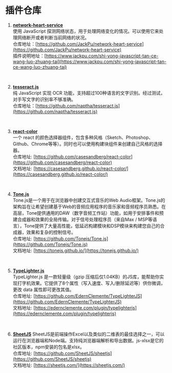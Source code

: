 # 插件仓库

1. **[network-heart-service](https://github.com/JackPu/network-heart-service)**  
使用 JavaScript 探测网络状态，用于处理网络变化的情况。可以使用它来处理网络断开或者判断当前网络的状况。  
仓库地址：[https://github.com/JackPu/network-heart-service](https://github.com/JackPu/network-heart-service)  
插件说明地址：[https://www.jackpu.com/shi-yong-javascript-tan-ce-wang-luo-zhuang-tai](https://www.jackpu.com/shi-yong-javascript-tan-ce-wang-luo-zhuang-tai)
<br/>

2. **[tesseract.js](https://github.com/naptha/tesseract.js)**  
纯 JavaScript 实现 OCR 功能，支持超过100种语言的文字识别。经过测试，对手写文字的识别率不够准确。  
仓库地址：[https://github.com/naptha/tesseract.js](https://github.com/naptha/tesseract.js)
<br/>

3. **[react-color](https://github.com/casesandberg/react-color)**  
一个 react 的颜色选择器组件，包含多种风格（Sketch、Photoshop、Github、Chrome等等）。同时也可以使用构建块组件来创建自己风格的选择器。  
仓库地址: [https://github.com/casesandberg/react-color](https://github.com/casesandberg/react-color)  
文档地址: [https://casesandberg.github.io/react-color/](https://casesandberg.github.io/react-color/)  
<br/>

4. **[Tone.js](https://github.com/Tonejs/Tone.js)**  
Tone.js是一个用于在浏览器中创建交互式音乐的Web Audio框架。Tone.js的架构旨在让希望创建基于Web的音频应用程序的音乐家和音频程序员熟悉。在高层，Tone提供通用的DAW（数字音频工作站）功能，如用于安排事件和预建合成器和效果的全局传输。对于信号处理程序员（来自Max / MSP等语言），Tone提供了大量高性能，低延迟构建模块和DSP模块来构建您自己的合成器，效果和复杂的控制信号。  
仓库地址: [https://github.com/Tonejs/Tone.js](https://github.com/Tonejs/Tone.js)  
文档地址: [https://tonejs.github.io/](https://tonejs.github.io/)  
<br/>

5. **[TypeLighter.js](https://github.com/EdernClemente/TypeLighterJS)**  
TypeLighter.js 是一款轻量级（gzip 压缩后仅1.04KB）的JS库，能帮助你实现打字机效果。它提供了8个属性（写入速度、写入/删除延迟等）供你微调，更改 data 属性即可更改其值。  
仓库地址: [https://github.com/EdernClemente/TypeLighterJS](https://github.com/EdernClemente/TypeLighterJS)  
文档地址: [https://edernclemente.com/plugin/typelighterjs](https://edernclemente.com/plugin/typelighterjs)  
<br/>

6. **[SheetJS](https://github.com/SheetJS/sheetjs)**
SheetJS是前端操作Excel以及类似的二维表的最佳选择之一，可以运行在浏览器端和Node端。支持纯浏览器端解析和导出数据。js-xlsx是它的社区版本，npm安装的包名是xlsx。  
仓库地址: [https://github.com/SheetJS/sheetjs](https://github.com/SheetJS/sheetjs)  
文档地址: [https://sheetjs.com/](https://sheetjs.com/)  
